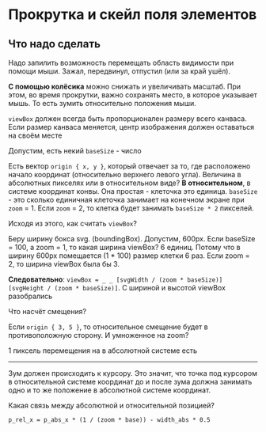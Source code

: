 # Прокрутка и скейл поля элементов

## Что надо сделать

Надо запилить возможность перемещать область видимости при помощи мыши. Зажал, передвинул, отпустил (или за край ушёл).

**С помощью колёсика** можно снижать и увеличивать масштаб. При этом, во время прокрутки, важно сохранять место, в которое указывает мышь. То есть зумить относительно положения мыши.

`viewBox` должен всегда быть пропорционален размеру всего канваса. Если размер канваса меняется, центр изображения должен оставаться на своём месте

Допустим, есть некий `baseSize` - число

Есть вектор `origin { x, y }`, который отвечает за то, где расположено начало координат (относительно верхнего левого угла). Величина в абсолютных пикселях или в относительном виде? **В относительном**, в системе координат конвы. Она простая - клеточка это единица. `baseSize` - это сколько единичная клеточка занимает на конечном экране при `zoom` = 1. Если `zoom` = 2, то клетка будет занимать `baseSize * 2` пикселей.

Исходя из этого, как считать `viewBox`?

Беру ширину бокса svg. (boundingBox). Допустим, 600px. Если baseSize = 100, а zoom = 1, то какая ширина viewBox?
6 единиц. Потому что в ширину 600px помещается (1 \* 100) размер клетки 6 раз. Если zoom = 2, то ширина viewBox была бы 3.

**Следовательно**: `viewBox = _ _ [svgWidth / (zoom * baseSize)] [svgHeight / (zoom * baseSize)]`. С шириной и высотой viewBox разобрались

Что насчёт смещения?

Если `origin { 3, 5 }`, то относительное смещение будет в противоположную сторону. И умноженное на zoom?

1 пиксель перемещения на в абсолютной системе есть

---

Зум должен происходить к курсору. Это значит, что точка под курсором в относительной системе координат до и после зума должна занимать одно и то же положение в абсолютной системе координат.

Какая связь между абсолютной и относительной позицией?

```
p_rel_x = p_abs_x * (1 / (zoom * base)) - width_abs * 0.5
```
